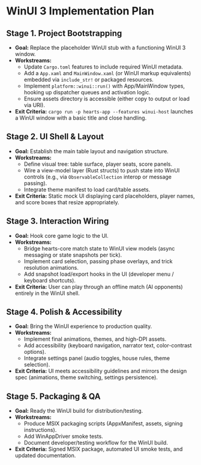 ﻿# WinUI 3 Implementation Plan

## Stage 1. Project Bootstrapping
- **Goal:** Replace the placeholder WinUI stub with a functioning WinUI 3 window.
- **Workstreams:**
  - Update `Cargo.toml` features to include required WinUI metadata.
  - Add a `App.xaml` and `MainWindow.xaml` (or WinUI markup equivalents) embedded via `include_str!` or packaged resources.
  - Implement `platform::winui::run()` with App/MainWindow types, hooking up dispatcher queues and activation logic.
  - Ensure assets directory is accessible (either copy to output or load via URI).
- **Exit Criteria:** `cargo run -p hearts-app --features winui-host` launches a WinUI window with a basic title and close handling.

## Stage 2. UI Shell & Layout
- **Goal:** Establish the main table layout and navigation structure.
- **Workstreams:**
  - Define visual tree: table surface, player seats, score panels.
  - Wire a view-model layer (Rust structs) to push state into WinUI controls (e.g., via `ObservableCollection` interop or message passing).
  - Integrate theme manifest to load card/table assets.
- **Exit Criteria:** Static mock UI displaying card placeholders, player names, and score boxes that resize appropriately.

## Stage 3. Interaction Wiring
- **Goal:** Hook core game logic to the UI.
- **Workstreams:**
  - Bridge hearts-core match state to WinUI view models (async messaging or state snapshots per tick).
  - Implement card selection, passing phase overlays, and trick resolution animations.
  - Add snapshot load/export hooks in the UI (developer menu / keyboard shortcuts).
- **Exit Criteria:** User can play through an offline match (AI opponents) entirely in the WinUI shell.

## Stage 4. Polish & Accessibility
- **Goal:** Bring the WinUI experience to production quality.
- **Workstreams:**
  - Implement final animations, themes, and high-DPI assets.
  - Add accessibility (keyboard navigation, narrator text, color-contrast options).
  - Integrate settings panel (audio toggles, house rules, theme selection).
- **Exit Criteria:** UI meets accessibility guidelines and mirrors the design spec (animations, theme switching, settings persistence).

## Stage 5. Packaging & QA
- **Goal:** Ready the WinUI build for distribution/testing.
- **Workstreams:**
  - Produce MSIX packaging scripts (AppxManifest, assets, signing instructions).
  - Add WinAppDriver smoke tests.
  - Document developer/testing workflow for the WinUI build.
- **Exit Criteria:** Signed MSIX package, automated UI smoke tests, and updated documentation.
